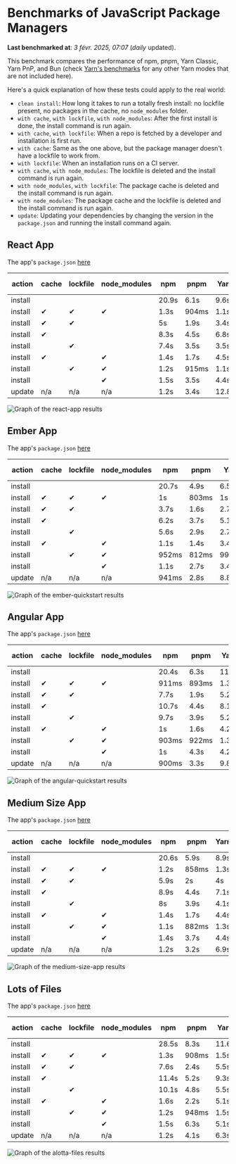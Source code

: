 # Benchmarks of JavaScript Package Managers

**Last benchmarked at**: _3 févr. 2025, 07:07_ (_daily_ updated).

This benchmark compares the performance of npm, pnpm, Yarn Classic, Yarn PnP, and Bun (check [Yarn's benchmarks](https://yarnpkg.com/benchmarks) for any other Yarn modes that are not included here).

Here's a quick explanation of how these tests could apply to the real world:

- `clean install`: How long it takes to run a totally fresh install: no lockfile present, no packages in the cache, no `node_modules` folder.
- `with cache`, `with lockfile`, `with node_modules`: After the first install is done, the install command is run again.
- `with cache`, `with lockfile`: When a repo is fetched by a developer and installation is first run.
- `with cache`: Same as the one above, but the package manager doesn't have a lockfile to work from.
- `with lockfile`: When an installation runs on a CI server.
- `with cache`, `with node_modules`: The lockfile is deleted and the install command is run again.
- `with node_modules`, `with lockfile`: The package cache is deleted and the install command is run again.
- `with node_modules`: The package cache and the lockfile is deleted and the install command is run again.
- `update`: Updating your dependencies by changing the version in the `package.json` and running the install command again.

## React App

The app's `package.json` [here](./fixtures/react-app/package.json)

| action  | cache | lockfile | node_modules| npm | pnpm | Yarn | Yarn PnP | Bun |
| ---     | ---   | ---      | ---         | --- | ---  | ---  | ---      | --- |
| install |       |          |             | 20.9s | 6.1s | 9.6s | 4.6s | 1.3s |
| install | ✔     | ✔        | ✔           | 1.3s | 904ms | 1.1s | n/a | 36ms |
| install | ✔     | ✔        |             | 5s | 1.9s | 3.4s | 964ms | 444ms |
| install | ✔     |          |             | 8.3s | 4.5s | 6.8s | 4.1s | 433ms |
| install |       | ✔        |             | 7.4s | 3.5s | 3.5s | 960ms | 422ms |
| install | ✔     |          | ✔           | 1.4s | 1.7s | 4.5s | n/a | 35ms |
| install |       | ✔        | ✔           | 1.2s | 915ms | 1.1s | n/a | 32ms |
| install |       |          | ✔           | 1.5s | 3.5s | 4.4s | n/a | 32ms |
| update  | n/a | n/a | n/a | 1.2s | 3.4s | 12.8s | 6.2s | 36ms |

<img alt="Graph of the react-app results" src="results/img/react-app.svg" />

## Ember App

The app's `package.json` [here](./fixtures/ember-quickstart/package.json)

| action  | cache | lockfile | node_modules| npm | pnpm | Yarn | Yarn PnP | Bun |
| ---     | ---   | ---      | ---         | --- | ---  | ---  | ---      | --- |
| install |       |          |             | 20.7s | 4.9s | 6.5s | 3.6s | 965ms |
| install | ✔     | ✔        | ✔           | 1s | 803ms | 1s | n/a | 28ms |
| install | ✔     | ✔        |             | 3.7s | 1.6s | 2.7s | 854ms | 359ms |
| install | ✔     |          |             | 6.2s | 3.7s | 5.1s | 3.2s | 352ms |
| install |       | ✔        |             | 5.6s | 2.9s | 2.7s | 854ms | 342ms |
| install | ✔     |          | ✔           | 1.1s | 1.4s | 3.4s | n/a | 28ms |
| install |       | ✔        | ✔           | 952ms | 812ms | 995ms | n/a | 25ms |
| install |       |          | ✔           | 1.1s | 2.7s | 3.4s | n/a | 25ms |
| update  | n/a | n/a | n/a | 941ms | 2.8s | 8.8s | 4.6s | 28ms |

<img alt="Graph of the ember-quickstart results" src="results/img/ember-quickstart.svg" />

## Angular App

The app's `package.json` [here](./fixtures/angular-quickstart/package.json)

| action  | cache | lockfile | node_modules| npm | pnpm | Yarn | Yarn PnP | Bun |
| ---     | ---   | ---      | ---         | --- | ---  | ---  | ---      | --- |
| install |       |          |             | 20.4s | 6.3s | 11.9s | 4.5s | 1.7s |
| install | ✔     | ✔        | ✔           | 911ms | 893ms | 1.3s | n/a | 30ms |
| install | ✔     | ✔        |             | 7.7s | 1.9s | 5.2s | 1.2s | 905ms |
| install | ✔     |          |             | 10.7s | 4.4s | 8.1s | 4s | 852ms |
| install |       | ✔        |             | 9.7s | 3.9s | 5.2s | 1.2s | 850ms |
| install | ✔     |          | ✔           | 1s | 1.6s | 4.2s | n/a | 30ms |
| install |       | ✔        | ✔           | 903ms | 922ms | 1.3s | n/a | 27ms |
| install |       |          | ✔           | 1s | 4.3s | 4.2s | n/a | 27ms |
| update  | n/a | n/a | n/a | 900ms | 3.3s | 9.8s | 4.2s | 35ms |

<img alt="Graph of the angular-quickstart results" src="results/img/angular-quickstart.svg" />

## Medium Size App

The app's `package.json` [here](./fixtures/medium-size-app/package.json)

| action  | cache | lockfile | node_modules| npm | pnpm | Yarn | Yarn PnP | Bun |
| ---     | ---   | ---      | ---         | --- | ---  | ---  | ---      | --- |
| install |       |          |             | 20.6s | 5.9s | 8.9s | 4.6s | 1.6s |
| install | ✔     | ✔        | ✔           | 1.2s | 858ms | 1.3s | n/a | 34ms |
| install | ✔     | ✔        |             | 5.9s | 2s | 4s | 1.1s | 486ms |
| install | ✔     |          |             | 8.9s | 4.4s | 7.1s | 4.1s | 484ms |
| install |       | ✔        |             | 8s | 3.9s | 4.1s | 1.1s | 470ms |
| install | ✔     |          | ✔           | 1.4s | 1.7s | 4.4s | n/a | 33ms |
| install |       | ✔        | ✔           | 1.1s | 882ms | 1.3s | n/a | 30ms |
| install |       |          | ✔           | 1.4s | 3.7s | 4.4s | n/a | 29ms |
| update  | n/a | n/a | n/a | 1.2s | 3.2s | 6.9s | 4.1s | 40ms |

<img alt="Graph of the medium-size-app results" src="results/img/medium-size-app.svg" />

## Lots of Files

The app's `package.json` [here](./fixtures/alotta-files/package.json)

| action  | cache | lockfile | node_modules| npm | pnpm | Yarn | Yarn PnP | Bun |
| ---     | ---   | ---      | ---         | --- | ---  | ---  | ---      | --- |
| install |       |          |             | 28.5s | 8.3s | 11.6s | 5.5s | 2.1s |
| install | ✔     | ✔        | ✔           | 1.3s | 908ms | 1.5s | n/a | 43ms |
| install | ✔     | ✔        |             | 7.6s | 2.4s | 5.5s | 1.3s | 719ms |
| install | ✔     |          |             | 11.4s | 5.2s | 9.3s | 4.9s | 714ms |
| install |       | ✔        |             | 10.1s | 4.8s | 5.5s | 1.3s | 712ms |
| install | ✔     |          | ✔           | 1.6s | 2.2s | 5.1s | n/a | 41ms |
| install |       | ✔        | ✔           | 1.2s | 948ms | 1.5s | n/a | 38ms |
| install |       |          | ✔           | 1.5s | 6.3s | 5.1s | n/a | 37ms |
| update  | n/a | n/a | n/a | 1.2s | 4.1s | 6.3s | 4.9s | 88ms |

<img alt="Graph of the alotta-files results" src="results/img/alotta-files.svg" />